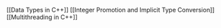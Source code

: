 [[Data Types in C++]]
[[Integer Promotion and Implicit Type Conversion]]
[[Multithreading in C++]]

